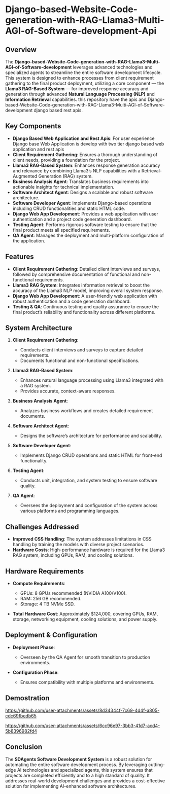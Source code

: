 # Django-based-Website-Code-generation-with-RAG-Llama3-Multi-AGI-of-Software-development-Api

## Overview

The **Django-based-Website-Code-generation-with-RAG-Llama3-Multi-AGI-of-Software-development** leverages advanced technologies and specialized agents to streamline the entire software development lifecycle. This system is designed to enhance processes from client requirement gathering to the final product deployment, utilizing a core component — the **Llama3 RAG-Based System** — for improved response accuracy and generation through advanced **Natural Language Processing (NLP)** and **Information Retrieval** capabilities. this repository have the apis and Django-based-Website-Code-generation-with-RAG-Llama3-Multi-AGI-of-Software-development django based rest apis.

## Key Components
- **Django Based Web Application and Rest Apis**: For user experience Django base Web Application is develop with two tier django based web application and rest apis
- **Client Requirement Gathering**: Ensures a thorough understanding of client needs, providing a foundation for the project.
- **Llama3 RAG-Based System**: Enhances response generation accuracy and relevance by combining Llama3’s NLP capabilities with a Retrieval-Augmented Generation (RAG) system.
- **Business Analysis Agent**: Translates business requirements into actionable insights for technical implementation.
- **Software Architect Agent**: Designs a scalable and robust software architecture.
- **Software Developer Agent**: Implements Django-based operations including CRUD functionalities and static HTML code.
- **Django Web App Development**: Provides a web application with user authentication and a project code generation dashboard.
- **Testing Agent**: Performs rigorous software testing to ensure that the final product meets all specified requirements.
- **QA Agent**: Manages the deployment and multi-platform configuration of the application.

## Features

- **Client Requirement Gathering**: Detailed client interviews and surveys, followed by comprehensive documentation of functional and non-functional requirements.
- **Llama3 RAG System**: Integrates information retrieval to boost the accuracy of the Llama3 NLP model, improving overall system response.
- **Django Web App Development**: A user-friendly web application with robust authentication and a code generation dashboard.
- **Testing & QA**: Continuous testing and quality assurance to ensure the final product’s reliability and functionality across different platforms.

## System Architecture

1. **Client Requirement Gathering**:
   - Conducts client interviews and surveys to capture detailed requirements.
   - Documents functional and non-functional specifications.

2. **Llama3 RAG-Based System**:
   - Enhances natural language processing using Llama3 integrated with a RAG system.
   - Provides accurate, context-aware responses.

3. **Business Analysis Agent**:
   - Analyzes business workflows and creates detailed requirement documents.

4. **Software Architect Agent**:
   - Designs the software’s architecture for performance and scalability.

5. **Software Developer Agent**:
   - Implements Django CRUD operations and static HTML for front-end functionality.

6. **Testing Agent**:
   - Conducts unit, integration, and system testing to ensure software quality.

7. **QA Agent**:
   - Oversees the deployment and configuration of the system across various platforms and programming languages.

## Challenges Addressed

- **Improved CSS Handling**: The system addresses limitations in CSS handling by training the models with diverse project scenarios.
- **Hardware Costs**: High-performance hardware is required for the Llama3 RAG system, including GPUs, RAM, and cooling solutions.

## Hardware Requirements

- **Compute Requirements**:
   - GPUs: 8 GPUs recommended (NVIDIA A100/V100).
   - RAM: 256 GB recommended.
   - Storage: 4 TB NVMe SSD.

- **Total Hardware Cost**: Approximately $124,000, covering GPUs, RAM, storage, networking equipment, cooling solutions, and power supply.

## Deployment & Configuration

- **Deployment Phase**:
   - Overseen by the QA Agent for smooth transition to production environments.

- **Configuration Phase**:
   - Ensures compatibility with multiple platforms and environments.
## Demostration



https://github.com/user-attachments/assets/8d34344f-7c69-4d4f-a805-cdc69fbedb65


https://github.com/user-attachments/assets/6cc96e97-3bb3-41d7-acd4-5b8396982fd4


## Conclusion

The **SDAgents Software Development System** is a robust solution for automating the entire software development process. By leveraging cutting-edge AI technologies and specialized agents, this system ensures that projects are completed efficiently and to a high standard of quality. It addresses real-world development challenges and provides a cost-effective solution for implementing AI-enhanced software architectures.

